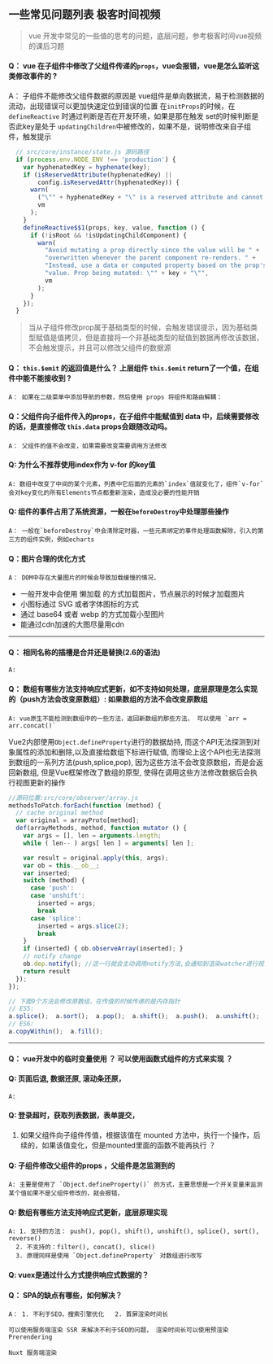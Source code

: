 ## 一些常见问题列表 极客时间视频
> vue 开发中常见的一些值的思考的问题，底层问题，参考极客时间vue视频的课后习题

#### Q： vue 在子组件中修改了父组件传递的`props`，vue会报错，vue是怎么监听这类修改事件的  ?
  A： 子组件不能修改父组件数据的原因是 vue组件是单向数据流，易于检测数据的流动，出现错误可以更加快速定位到错误的位置
  在`initProps`的时候，在 `defineReactive` 时通过判断是否在开发环境，如果是那在触发 set的时候判断是否此key是处于 `updatingChildren`中被修改的，如果不是，说明修改来自子组件，触发提示
  ```js
    // src/core/instance/state.js 源码路径
    if (process.env.NODE_ENV !== 'production') {
      var hyphenatedKey = hyphenate(key);
      if (isReservedAttribute(hyphenatedKey) ||
          config.isReservedAttr(hyphenatedKey)) {
        warn(
          ("\"" + hyphenatedKey + "\" is a reserved attribute and cannot be used as component prop."),
          vm
        );
      }
      defineReactive$$1(props, key, value, function () {
        if (!isRoot && !isUpdatingChildComponent) {
          warn(
            "Avoid mutating a prop directly since the value will be " +
            "overwritten whenever the parent component re-renders. " +
            "Instead, use a data or computed property based on the prop's " +
            "value. Prop being mutated: \"" + key + "\"",
            vm
          );
        }
      });
    }
  ```

  > 当从子组件修改prop属于基础类型的时候，会触发错误提示，因为基础类型赋值是值拷贝，但是直接将一个非基础类型的赋值到数据再修改该数据，不会触发提示，并且可以修改父组件的数据源

#### Q： `this.$emit` 的返回值是什么？ 上层组件 `this.$emit` return了一个值，在组件中能不能接收到 ?
    A： 如果在二级菜单中添加导航的参数，然后使用 props 将组件和路由解耦：

#### Q：父组件向子组件传入的props，在子组件中能赋值到 data 中，后续需要修改的话，是直接修改 `this.data` props会跟随改动吗。
    A： 父组件的值不会改变，如果需要改变需要调用方法修改

#### Q: 为什么不推荐使用index作为 v-for 的key值
    A: 数组中改变了中间的某个元素，列表中它后面的元素的`index`值就变化了，组件`v-for`会对key变化的所有Elements节点都重新渲染，造成没必要的性能开销

#### Q: 组件的事件占用了系统资源，一般在`beforeDestroy`中处理那些操作
    A： 一般在`beforeDestroy`中会清除定时器，一些元素绑定的事件处理函数解除，引入的第三方的组件实例，例如echarts

#### Q：图片合理的优化方式
    A： DOM中存在大量图片的时候会导致加载缓慢的情况，
- 一般开发中会使用 懒加载 的方式加载图片，节点展示的时候才加载图片
- 小图标通过 SVG 或者字体图标的方式
- 通过 base64 或者 webp 的方式加载小型图片
- 能通过cdn加速的大图尽量用cdn

----

#### Q： 相同名称的插槽是合并还是替换(2.6的语法)
    A:

#### Q： 数组有哪些方法支持响应式更新，如不支持如何处理，底层原理是怎么实现的（push方法会改变原数组）: 如果数组的方法不会改变原数组
    A: vue原生不能检测到数组中的一些方法，返回新数组的那些方法， 可以使用 `arr = arr.concat()`

Vue2内部使用`Object.defineProperty`进行的数据劫持, 而这个API无法探测到对象属性的添加和删除,以及直接给数组下标进行赋值, 而理论上这个API也无法探测到数组的一系列方法(push,splice,pop),  因为这些方法不会改变原数组，而是会返回新数组, 但是Vue框架修改了数组的原型, 使得在调用这些方法修改数据后会执行视图更新的操作
```js
//源码位置:src/core/observer/array.js
methodsToPatch.forEach(function (method) {
  // cache original method
  var original = arrayProto[method];
  def(arrayMethods, method, function mutator () {
    var args = [], len = arguments.length;
    while ( len-- ) args[ len ] = arguments[ len ];

    var result = original.apply(this, args);
    var ob = this.__ob__;
    var inserted;
    switch (method) {
      case 'push':
      case 'unshift':
        inserted = args;
        break
      case 'splice':
        inserted = args.slice(2);
        break
    }
    if (inserted) { ob.observeArray(inserted); }
    // notify change
    ob.dep.notify(); //这一行就会主动调用notify方法,会通知到渲染watcher进行视图更新
    return result
  });
});

// 下面9个方法会修改原数组，在传值的时候传递的是内存指针
// ES5:
a.splice();  a.sort();  a.pop();  a.shift();  a.push();  a.unshift();  a.reverse();
// ES6:
a.copyWithin();  a.fill();
```

---

#### Q： vue开发中的临时变量使用 ？ 可以使用函数式组件的方式来实现 ？


#### Q: 页面后退, 数据还原, 滚动条还原，
    A:


#### Q: 登录超时，获取列表数据，表单提交，


1. 如果父组件向子组件传值，根据该值在 mounted 方法中，执行一个操作，后续的，如果该值变化，但是mounted里面的函数不能再执行 ？


#### Q: 子组件修改父组件的props ，父组件是怎监测到的
    A: 主要是使用了 `Object.defineProperty()` 的方式，主要思想是一个开关变量来监测某个值如果不是父组件修改的，就会报错，


#### Q: 数组有哪些方法支持响应式更新，底层原理实现
    A: 1. 支持的方法： push(), pop(), shift(), unshift(), splice(), sort(), reverse()
      2. 不支持的：filter(), concat(), slice()
      3. 原理同样是使用 `Object.defineProperty` 对数组进行改写


#### Q: vuex是通过什么方式提供响应式数据的？


#### Q： SPA的缺点有哪些，如何解决？
    A： 1. 不利于SEO，搜索引擎优化   2. 首屏渲染时间长

    可以使用服务端渲染 SSR 来解决不利于SEO的问题， 渲染时间长可以使用预渲染 Prerendering

    Nuxt 服务端渲染
